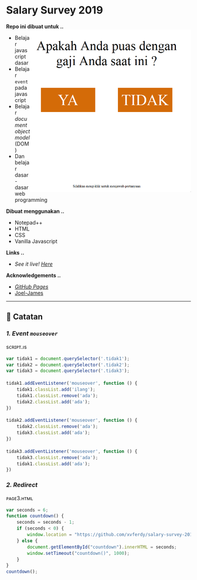 # Salary Survey 2019

**Repo ini dibuat untuk ..**
<img align="right" src="README-docs/images/2019-04-27_20-48-52.gif" height="443" width="439">

- Belajar javascript dasar
- Belajar `event` pada javascript
- Belajar _document object model_ (DOM)
- Dan belajar dasar-dasar web programming

**Dibuat menggunakan ..**
- Notepad++
- HTML
- CSS
- Vanilla Javascript

**Links ..** 
- _See it live! <a href="https://xvferdy.github.io/salary-survey-2019/" target="_blank">Here</a>_
    
**Acknowledgements ..**
- _[GitHub Pages](https://pages.github.com)_
- [Joel-James](https://gist.github.com/Joel-James)  

- - -

## :closed_book: Catatan
### _1. Event `mouseover`_ 
sᴄʀɪᴘᴛ.ᴊs
```javascript
var tidak1 = document.querySelector('.tidak1');
var tidak2 = document.querySelector('.tidak2');
var tidak3 = document.querySelector('.tidak3');

tidak1.addEventListener('mouseover', function () {
    tidak1.classList.add('ilang');
    tidak1.classList.remove('ada');
    tidak2.classList.add('ada');
})

tidak2.addEventListener('mouseover', function () {
    tidak2.classList.remove('ada');
    tidak3.classList.add('ada');
})

tidak3.addEventListener('mouseover', function () {
    tidak3.classList.remove('ada');
    tidak1.classList.add('ada');
})
```
### _2. Redirect_
ᴘᴀɢᴇ3.ʜᴛᴍʟ
```javascript
var seconds = 6;
function countdown() {
    seconds = seconds - 1;
    if (seconds < 0) {
        window.location = "https://github.com/xvferdy/salary-survey-2019";
    } else {
        document.getElementById("countdown").innerHTML = seconds;
        window.setTimeout("countdown()", 1000);
    }
}
countdown();
```

